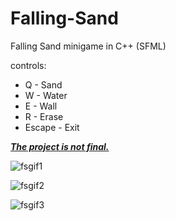 # Falling-Sand
Falling Sand minigame in C++ (SFML)

controls:
- Q - Sand
- W - Water
- E - Wall
- R - Erase
- Escape - Exit

<ins>***The project is not final.***</ins>

![fsgif1](https://github.com/user-attachments/assets/81721b08-7c60-4255-bd98-4e17f5cb7b80)

![fsgif2](https://github.com/user-attachments/assets/6ebf171e-f7be-47d4-a78d-8ef7e69b6d8d)

![fsgif3](https://github.com/user-attachments/assets/6dd0778b-6406-4fbe-a9f8-0afb01a597e0)
